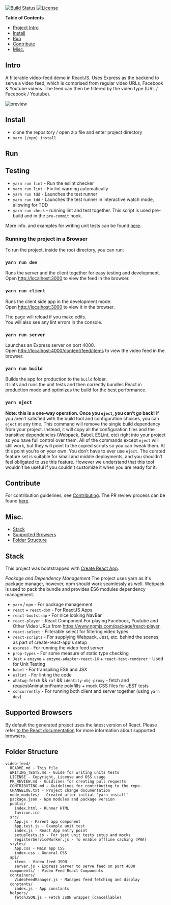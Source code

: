 [![Build Status](https://travis-ci.org/dexmac/video-feed.svg?branch=master)](https://travis-ci.org/dexmac/video-feed)
[![License](https://img.shields.io/badge/License-Apache%202.0-blue.svg)](https://raw.githubusercontent.com/dexmac/video-feed/master/LICENSE)


**Table of Contents**

- [Project Intro](#Intro)
- [Install](#Install)
- [Run](#Run)
- [Contribute](#Contribute)
- [Misc.](#Misc.)

<a name="Intro"></a>

## Intro

A filterable video-feed demo in ReactJS. Uses Express as the backend to serve a video feed,
which is comprised from regular video URLs, Facebook & Youtube videos.
The feed can then be filtered by the video type (URL / Facebook / Youtube).

![preview](video-feed.gif)

<a name="Install"></a>

## Install
   - clone the repository / open zip file and enter project directory
   - `yarn (/npm) install`
   
<a name="Run"></a>
## Run

## Testing
- `yarn run lint` - Run the eslint checker
- `yarn run lint` - Fix lint warning automatically
- `yarn run tdd` - Launches the test runner
- `yarn run tdd` - Launches the test runner in interactive watch mode, allowing for TDD
- `yarn run check` - running lint and test together. This script is used pre-build and in the `pre-commit` hook.

More info. and examples for writing unit tests can be found [here](./WRITING_TESTS.md).

### Running the project in a Browser 
To run the project, inside the root directory, you can run:
### `yarn run dev`

Runs the server and the client together for easy testing and development.
Open [http://localhost:3000](http://localhost:3000) to view the feed in the browser.

### `yarn run client`

Runs the client side app in the development mode.<br>
Open [http://localhost:3000](http://localhost:3000) to view it in the browser.

The page will reload if you make edits.<br>
You will also see any lint errors in the console.

### `yarn run server`

Launches an Express server on port 4000.<br>
Open [http://localhost:4000/content/feed/items](http://localhost:4000/content/feed/items) to view the video feed in the browser.

### `yarn run build`

Builds the app for production to the `build` folder.<br>
It lints and runs the unit tests and then correctly bundles React in production mode and optimizes the build for the best performance.

### `yarn eject`

**Note: this is a one-way operation. Once you `eject`, you can’t go back!**
If you aren’t satisfied with the build tool and configuration choices, you can `eject` at any time. This command will remove the single build dependency from your project.
Instead, it will copy all the configuration files and the transitive dependencies (Webpack, Babel, ESLint, etc) right into your project so you have full control over them. All of the commands except `eject` will still work, but they will point to the copied scripts so you can tweak them. At this point you’re on your own.
You don’t have to ever use `eject`. The curated feature set is suitable for small and middle deployments, and you shouldn’t feel obligated to use this feature. However we understand that this tool wouldn’t be useful if you couldn’t customize it when you are ready for it.

<a name="Contribute"></a>

## Contribute
For contribution guidelines, see [Contributing](./CONTRIBUTING.md).
The PR review process can be found [here](./PR_REVIEW.md).

<a name="Misc."></a>

## Misc.
- [Stack](#stack)
- [Supported Browsers](#supported-browsers)
- [Folder Structure](#folder-structure)

## Stack

This project was bootstrapped with [Create React App](https://github.com/facebookincubator/create-react-app).

*Package and Dependency Management*
The project uses yarn as it's package manager, however, npm should work seamlessly as well.
Webpack is used to pack the bundle and provides ES6 modules dependency management.

- `yarn` / `npm` - For package management
- `react` + `react-dom` - For ReactJS Apps
- `react-bootstrap` - For nice looking NavBar
- `react-player` - React Component For playing Facebook, Youtube and Other Video URLs from https://www.npmjs.com/package/react-player. 
- `react-select` - Filterable select for filtering video types
- `react-scripts` - For supplying Webpack, Jest, etc. behind the scenes, as part of create-react-app's setup
- `express` - For running the video feed server
- `prop-types` - For some measure of static type checking
- `Jest` + `enzyme` + `enzyme-adapter-react-16` + `react-test-renderer` - Used for Unit Testing
- `babel` - For transpiling ES6 and JSX
- `eslint` - For linting the code
- `whatwg-fetch` && `raf` && `identity-obj-proxy` - fetch and requestAnimationFrame polyfills + mock CSS files for JEST tests
- `concurrently` - For running both client and server together (using `yarn dev`)

## Supported Browsers

By default the generated project uses the latest version of React.
Please refer [to the React documentation](https://reactjs.org/docs/react-dom.html#browser-support) for more information about supported browsers.

## Folder Structure

```
video-feed/
  README.md - This file
  WRITING_TESTS.md - Guide for writing units tests
  LICENSE - Copyright, License and OSS usage
  PR_REVIEW.md - Guidlines for creating pull requests
  CONTRIBUTING.md - Guidelines for contributing to the repo.
  CHANGELOG.txt - Project change documentation
  node_modules/ - Created after initial 'yarn install'
  package.json - Npm modules and package version
  public/ 
    index.html - Runner HTML
    favicon.ico
  src/ 
    App.js - Parent app component
    App.test.js - Example unit test
    index.js - React App entry point
    setupTests.js - For jest unit tests setup and mocks  
    registerServiceWorker.js - To enable offline caching (PWA)
  styles/
    App.css - Main app CSS
    index.css - General CSS
  api/
    items - Video feed JSON
    server.js - Express Server to serve feed on port 4000
  components/ - Video Feed React Components 
  containers/
    VideoFeedManager.js - Manages feed fetching and display
  constants/
    index.js - App constants
  helpers/
    fetchJSON.js - Fetch JSON wrapper (cancellable)
```
